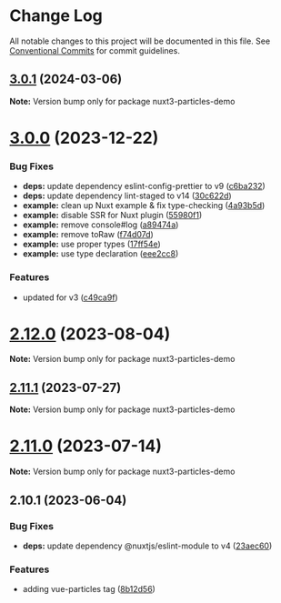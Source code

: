 # Change Log

All notable changes to this project will be documented in this file.
See [Conventional Commits](https://conventionalcommits.org) for commit guidelines.

## [3.0.1](https://github.com/tsparticles/vue3/compare/v3.0.0...v3.0.1) (2024-03-06)

**Note:** Version bump only for package nuxt3-particles-demo





# [3.0.0](https://github.com/tsparticles/vue3/compare/v2.12.0...v3.0.0) (2023-12-22)


### Bug Fixes

* **deps:** update dependency eslint-config-prettier to v9 ([c6ba232](https://github.com/tsparticles/vue3/commit/c6ba232b328f3340b001f5b250c369030c91f66b))
* **deps:** update dependency lint-staged to v14 ([30c622d](https://github.com/tsparticles/vue3/commit/30c622d37c46ae5047950b88111e861e2cf8746a))
* **example:** clean up Nuxt example & fix type-checking ([4a93b5d](https://github.com/tsparticles/vue3/commit/4a93b5d1346ee7e88d625afbc5aa785340dd371c))
* **example:** disable SSR for Nuxt plugin ([55980f1](https://github.com/tsparticles/vue3/commit/55980f12947b43712070e6d36d1a51425e8cf23d))
* **example:** remove console#log ([a89474a](https://github.com/tsparticles/vue3/commit/a89474a7c67ba8e6429c38499b7f4b8621280a87))
* **example:** remove toRaw ([f74d07d](https://github.com/tsparticles/vue3/commit/f74d07d4919b1a17be96cd54fd343a460c86cf4d))
* **example:** use proper types ([17ff54e](https://github.com/tsparticles/vue3/commit/17ff54ecb331ac260892fb5a559dd1d34ef3fc92))
* **example:** use type declaration ([eee2cc8](https://github.com/tsparticles/vue3/commit/eee2cc8782a275f0bf771a6ed7b2b3be5bf87e85))


### Features

* updated for v3 ([c49ca9f](https://github.com/tsparticles/vue3/commit/c49ca9f1aec1f7ddaa0de7806291a5c4c78eb848))





# [2.12.0](https://github.com/tsparticles/vue3/compare/v2.11.1...v2.12.0) (2023-08-04)

**Note:** Version bump only for package nuxt3-particles-demo





## [2.11.1](https://github.com/tsparticles/vue3/compare/v2.11.0...v2.11.1) (2023-07-27)

**Note:** Version bump only for package nuxt3-particles-demo





# [2.11.0](https://github.com/tsparticles/vue3/compare/v2.10.1...v2.11.0) (2023-07-14)

**Note:** Version bump only for package nuxt3-particles-demo





## 2.10.1 (2023-06-04)


### Bug Fixes

* **deps:** update dependency @nuxtjs/eslint-module to v4 ([23aec60](https://github.com/tsparticles/vue3/commit/23aec600eab35cedabb171e574b913d511977fed))


### Features

* adding vue-particles tag ([8b12d56](https://github.com/tsparticles/vue3/commit/8b12d5654515d52729ea7902f5e16806ddd48422))
